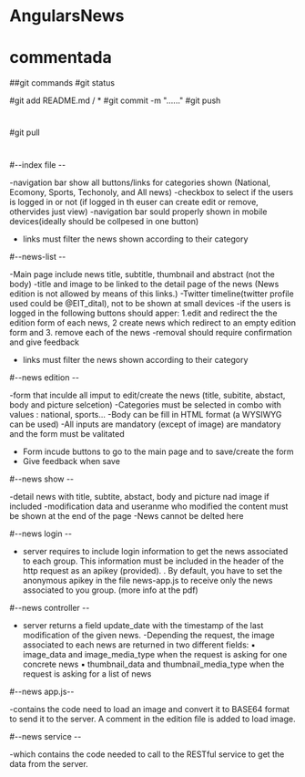 # AngularsNews
# commentada

##git commands
#git status 

#git add README.md / *
#git commit -m "......"
#git push 
#
#git pull
#


#--index file -- 

-navigation bar show all buttons/links for categories shown (National, Ecomony, Sports, Techonoly, and All news)
-checkbox to select if the users is logged in or not (if logged in th euser can create edit or remove, othervides just view)
-navigation bar sould properly shown in mobile devices(ideally should be collpesed in one button)
- links must filter the news shown according to their category




#--news-list -- 

-Main page include news title, subtitle, thumbnail and abstract (not the body)
-title and image to be linked to the detail page of the news (News edition is not allowed by means of this links.)
-Twitter timeline(twitter profile used could be @EIT_dital), not to be shown at small devices
-if the users is logged in the following buttons should apper: 1.edit and redirect the the edition form of each news, 2 create news which redirect to an empty edition form and 3. remove each of the news
-removal should require confirmation and give feedback 
- links must filter the news shown according to their category



#--news edition --

-form that inculde all imput to edit/create the news (title, subitite, abstact, body and picture selcetion)
-Categories must be selected in combo with values : national, sports...
-Body can be fill in HTML format (a WYSIWYG can be used)
-All inputs are mandatory (except of image) are mandatory and the form must be valitated
- Form incude buttons to go to the main page and to save/create the form 
- Give feedback when save




#--news show --

-detail news with title, subtite, abstact, body and picture nad image if included
-modification data and useranme who modified the content must be shown at the end of the page
-News cannot be delted here



#--news login --

- server requires to include login information to get the news associated to each group. This information must be included in the header of the http request as an apikey (provided). . By default, you have to set the anonymous apikey in the file news-app.js to receive only the news associated to you group. (more info at the pdf)



#--news controller --

- server returns a field update_date with the timestamp of the last modification
of the given news.
-Depending the request, the image associated to each news are returned in two different fields:
▪ image_data and image_media_type when the request is asking for one concrete news
▪ thumbnail_data and thumbnail_media_type when the request is asking for a list of news



#--news app.js--

-contains the code need to load an image and convert it to BASE64 format to send it to the server. A comment in the edition file is added to load image.



#--news service --

-which contains the code needed to call to the RESTful service to get the data from the server.

